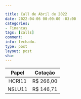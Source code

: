 ```yaml
---

title: Call de Abril de 2022
date: 2022-04-06 00:00:00 -03:00
categories:
- Finanças
tags: [calls]
comment: 
info: fechado.
type: post
layout: post
sha: 
---
```


| **Papel** | **Cotação** |
|:---------:|:-----------:|
| HCRI11 | R$ 266,00 |
| NSLU11 | R$ 146,71 |